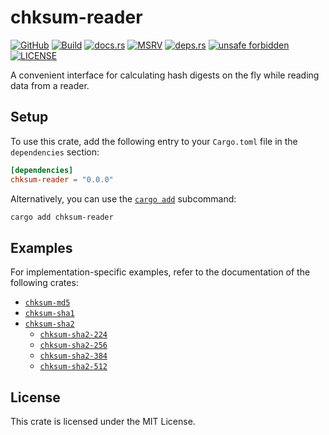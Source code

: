 # chksum-reader

[![GitHub](https://img.shields.io/badge/github-chksum--rs%2Freader-24292e?style=flat-square&logo=github "GitHub")](https://github.com/chksum-rs/reader)
[![Build](https://img.shields.io/github/actions/workflow/status/chksum-rs/reader/rust.yml?branch=master&style=flat-square&logo=github "Build")](https://github.com/chksum-rs/reader/actions/workflows/rust.yml)
[![docs.rs](https://img.shields.io/docsrs/chksum-reader?style=flat-square&logo=docsdotrs "docs.rs")](https://docs.rs/chksum-reader/)
[![MSRV](https://img.shields.io/badge/MSRV-1.70.0-informational?style=flat-square "MSRV")](https://github.com/chksum-rs/reader/blob/master/Cargo.toml)
[![deps.rs](https://deps.rs/crate/chksum-reader/0.0.0/status.svg?style=flat-square "deps.rs")](https://deps.rs/crate/chksum-reader/0.0.0)
[![unsafe forbidden](https://img.shields.io/badge/unsafe-forbidden-success.svg?style=flat-square "unsafe forbidden")](https://github.com/rust-secure-code/safety-dance)
[![LICENSE](https://img.shields.io/github/license/chksum-rs/reader?style=flat-square "LICENSE")](https://github.com/chksum-rs/reader/blob/master/LICENSE)

A convenient interface for calculating hash digests on the fly while reading data from a reader.

## Setup

To use this crate, add the following entry to your `Cargo.toml` file in the `dependencies` section:

```toml
[dependencies]
chksum-reader = "0.0.0"
```

Alternatively, you can use the [`cargo add`](https://doc.rust-lang.org/cargo/commands/cargo-add.html) subcommand:

```sh
cargo add chksum-reader
```

## Examples

For implementation-specific examples, refer to the documentation of the following crates:

* [`chksum-md5`](https://crates.io/crates/chksum-md5)
* [`chksum-sha1`](https://crates.io/crates/chksum-sha1)
* [`chksum-sha2`](https://crates.io/crates/chksum-sha2)
    * [`chksum-sha2-224`](http://crates.io/crates/chksum-sha2-224)
    * [`chksum-sha2-256`](http://crates.io/crates/chksum-sha2-256)
    * [`chksum-sha2-384`](http://crates.io/crates/chksum-sha2-384)
    * [`chksum-sha2-512`](http://crates.io/crates/chksum-sha2-512)

## License

This crate is licensed under the MIT License.
